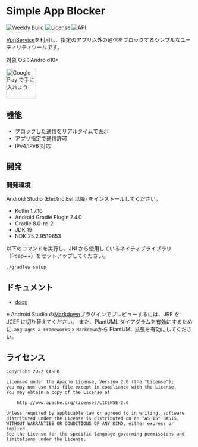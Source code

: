 # Simple App Blocker

[![Weekly Build](https://github.com/CASL0/simple_app_blocker/actions/workflows/weekly_build.yml/badge.svg)](https://github.com/CASL0/simple_app_blocker/actions/workflows/weekly_build.yml)
[![License](https://img.shields.io/badge/License-Apache%202.0-blue.svg)](https://opensource.org/licenses/Apache-2.0)
[![API](https://img.shields.io/badge/API-29%2B-brightgreen.svg?style=flat)](https://android-arsenal.com/api?level=29)

[VpnService](https://developer.android.com/reference/android/net/VpnService)を利用し、指定のアプリ以外の通信をブロックするシンプルなユーティリティツールです。

対象 OS：Android10+

<a href="https://play.google.com/store/apps/details?id=jp.co.casl0.android.simpleappblocker&pcampaignid=pcampaignidMKT-Other-global-all-co-prtnr-py-PartBadge-Mar2515-1"><img height="80" alt="Google Play で手に入れよう" src="https://play.google.com/intl/en_us/badges/static/images/badges/ja_badge_web_generic.png"/></a>

## 機能

- ブロックした通信をリアルタイムで表示
- アプリ指定で通信許可
- IPv4/IPv6 対応

## 開発

### 開発環境

Android Studio (Electric Eel 以降) をインストールしてください。

- Kotlin 1.7.10
- Android Gradle Plugin 7.4.0
- Gradle 8.0-rc-2
- JDK 19
- NDK 25.2.9519653

以下のコマンドを実行し、JNI から使用しているネイティブライブラリ（Pcap++）をセットアップしてください。

```bash
./gradlew setup
```

## ドキュメント

- [docs](/docs)

※ Android Studio の[Markdown](https://pleiades.io/help/idea/markdown.html)プラグインでプレビューするには、JRE を JCEF に切り替えてください。
また、PlantUML ダイアグラムを有効にするために`Languages & Frameworks` > `Markdown`から PlantUML 拡張を有効にしてください。

## ライセンス

```
Copyright 2022 CASL0

Licensed under the Apache License, Version 2.0 (the "License");
you may not use this file except in compliance with the License.
You may obtain a copy of the License at

    http://www.apache.org/licenses/LICENSE-2.0

Unless required by applicable law or agreed to in writing, software
distributed under the License is distributed on an "AS IS" BASIS,
WITHOUT WARRANTIES OR CONDITIONS OF ANY KIND, either express or implied.
See the License for the specific language governing permissions and
limitations under the License.
```
